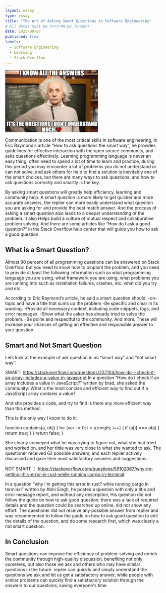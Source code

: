 ```yaml
---
layout: essay
type: essay
title: "The Art of Asking Smart Questions in Software Engineering"
# All dates must be YYYY-MM-DD format!
date: 2023-09-07
published: true
labels:
  - Software Engineering
  - Learning
  - Stack Overflow
---
```


<img width="300px" class="rounded float-start pe-4" src="../img/smart.png">

Communication is one of the most critical skills in software engineering, In Eric Raymond’s article “How to ask questions the smart way”, he provides guidelines for effective interaction with the open source community, and asks questions effectively.
Learning programming language is never an easy thing, often need to spend a lot of time to learn and practice, during this period you may encounter a lot of problems you do not understand or can not solve, and ask others for help to find a solution is inevitably one of the smart choices, but there are many ways to ask questions, and how to ask questions correctly and smartly is the key.

By asking smart questions will greatly help efficiency, learning and community help. 
A smart question is more likely to get quicker and more accurate answers, the replier can more easily understand what question you are asking for and provide the best match answer.
And the process of asking a smart question also leads to a deeper understanding of the problem.
It also Helps build a culture of mutual respect and collaborative problem solving.
And there are some articles like “How do I ask a good question?” in the Stack Overflow help center that will guide you how to ask a good question.

## What is a Smart Question?

Almost 90 percent of all programming questions can be answered on Stack Overflow, but you need to know how to pinpoint the problem, and you need to provide at least the following information such as what programming language you are using, what framework you are using, what problems you are running into such as installation failures, crashes, etc. what did you try and etc.

According to Eric Raymond’s article, he said a smart question should:
-on-topic and have a title that sums up the problem
-Be specific and clear in its wording.
-Provide all necessary context, including code snippets, logs, and error messages.
-Show what the asker has already tried to solve the problem.
-Be polite and respectful to the community.
And more.
These will increase your chances of getting an effective and responsible answer to your question.

## Smart and Not Smart Question

Lets look at the example of ask question in an “smart way” and “not smart way”.

SMART:
https://stackoverflow.com/questions/237104/how-do-i-check-if-an-array-includes-a-value-in-javascript
In a question “How do I check if an array includes a value in JavaScript?” written by brad, she asked the community: What is the most concise and efficient way to find out if a JavaScript array contains a value?

And she provides a code, and try to find is there any more efficient way than this method.

This is the only way I know to do it:

function contains(a, obj) {
    for (var i = 0; i < a.length; i++) {
        if (a[i] === obj) {
            return true;
        }
    }
    return false;
}

She clearly conveyed what he was trying to figure out, what she had tried and worked on, and her tittle was very close to what she wanted to ask.
The questioner received 62 possible answers, and each repiler actively discussed and gave their most satisfactory answers and suggestions.

NOT SMART ：
https://stackoverflow.com/questions/59102067/why-im-getting-this-error-in-rust-while-running-cargo-in-terminal

In a question “why i'm getting this error in rust? while running cargo in terminal” written by Abhi Singh, he posted a question with only a title and error message report, and without any description,
His question did not follow the guide on how to ask good question, there was a lack of required details and the question could be searched up online, did not show any effort.
The questioner did not receive any possible answer from replier and was recommended to follow the guide on how to ask good question to edit the details of the question, and do some research first, which was clearly a not smart question.


## In Conclusion

Smart questions can improve the efficiency of problem-solving and enrich the community through high-quality discussion, benefiting not only ourselves, but also those we ask and others who may have similar questions in the future.
repiler can quickly and simply understand the questions we ask and let us get a satisfactory answer, while people with similar problems can quickly find a satisfactory solution through the answers to our questions, saving everyone's time.

